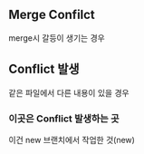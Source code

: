 ## Merge Confilct

merge시 갈등이 생기는 경우



## Conflict 발생

같은 파일에서 다른 내용이 있을 경우



### 이곳은 Conflict 발생하는 곳

이건 new 브랜치에서 작업한 것(new)

